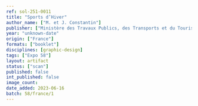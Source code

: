 ```yaml
---
ref: sol-251-0011
title: "Sports d’Hiver"
author_name: ["M. et J. Constantin"]
publisher: ["Ministère des Travaux Publics, des Transports et du Tourisme"]
year: "unknown-date"
origin: ["France"]
formats: ["booklet"]
disciplines: [graphic-design]
tags: ["Expo 58"]
layout: artifact
status: ["scan"]
published: false
int_published: false
image_count:
date_added: 2023-06-16
batch: 58/france/1
---
```


